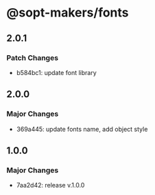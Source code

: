 # @sopt-makers/fonts

## 2.0.1

### Patch Changes

- b584bc1: update font library

## 2.0.0

### Major Changes

- 369a445: update fonts name, add object style

## 1.0.0

### Major Changes

- 7aa2d42: release v.1.0.0
